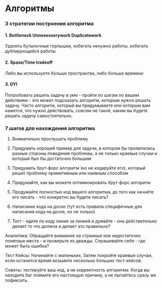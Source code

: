 # Алгоритмы

### 3 стратегии построения алгоритма

#### 1. Bottleneck Unnesesserywork Duplicatework

Удалить бутылочные горлышки, избегать ненужно работы, избегать дублирующейся работы

#### 2. Spase/Time tradeoff

Либо вы используете больше пространтва, либо больше времени

#### 3. DYI

Попробовать решить задачу в уме - пройти по шагам по вашим действиям - это может подсказать алгоритм, которым нужно решать задачу. Часто алгоритм, который вы придумываете или которым вам кажется, что нужно действовать, совсем не такой, каким вы будете решать задачу самостоятельно.

### 7 шагов для нахождения алгоритма

1. Внимательно прослушать проблему

2. Придумать хороший пример для задачи, в котором бы проявлялись разные стороны поведения проблемы, а не только краевые случаи и который был бы достаточно большим

3. Придумать брут-форс алгоритм \(но не кодируйте его\), который решит проблему примитивным или наивным способом

4. Придумайте, как вы можете оптимизировать брут-форс алгоритм

5. Продумайте полностью код вашего алгоритма, до того как начнёте его писать - что конкретно вы будете писать?

6. Написание кода на доске \(тут есть правила специфичные для написания кода на доске, но не только\)

7. Тест - идите по коду линия за линией и думайте - она действительно делает то что должна и делает это правильно? 

Аналитика: Обращайте внимание на странные или недостаточно понятные места - и проверьте их дважды. Спрашивайте себя - где может быть ошибка?

Тест Кейсы: Начинайте с маленьких, Затем покройте краевые случаи, если останется время возьмите несколько больших тест-кейсов.

Советы: тестируйте ваш код, а не корректность алгоритма. Когда вы находите баг поймите его настоящую причину, а не пытайтесь сразу же пофиксить.

